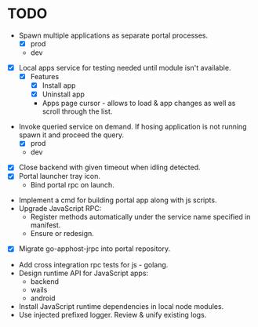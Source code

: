 # TODO

* Spawn multiple applications as separate portal processes.
  * [x] prod
  * dev
* [x] Local apps service for testing needed until module isn't available.
  * [x] Features
    * [x] Install app
    * [x] Uninstall app
    * Apps page cursor - allows to load & app changes as well as scroll through the list.
* Invoke queried service on demand. If hosing application is not running spawn it and proceed the query.
  * [x] prod
  * dev
* [x] Close backend with given timeout when idling detected.
* [x] Portal launcher tray icon.
  * Bind portal rpc on launch.
* Implement a cmd for building portal app along with js scripts.
* Upgrade JavaScript RPC:
  * Register methods automatically under the service name specified in manifest.
  * Ensure or redesign. 
* [x] Migrate go-apphost-jrpc into portal repository.
* Add cross integration rpc tests for js - golang.
* Design runtime API for JavaScript apps:
  * backend
  * wails
  * android
* Install JavaScript runtime dependencies in local node modules.
* Use injected prefixed logger. Review & unify existing logs.